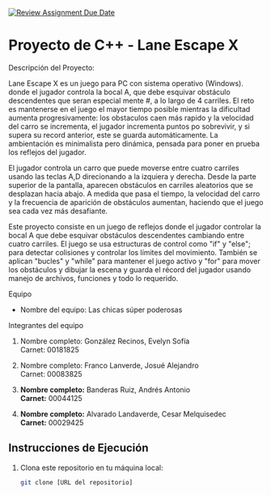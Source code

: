 [![Review Assignment Due Date](https://classroom.github.com/assets/deadline-readme-button-22041afd0340ce965d47ae6ef1cefeee28c7c493a6346c4f15d667ab976d596c.svg)](https://classroom.github.com/a/mi1WNrHU)
# Proyecto de C++ - Lane Escape X 

Descripción del Proyecto:

Lane Escape X es un juego para PC con sistema operativo (Windows). donde el jugador controla la bocal A, que debe esquivar obstáculo descendentes que seran especial mente  #, a lo largo de 4 carriles. El reto es mantenerse en el juego el mayor tiempo posible mientras la dificultad aumenta progresivamente: los obstaculos caen más rapido y la velocidad del carro se incrementa, el jugador incrementa puntos po sobrevivir, y si supera su record anterior, este se guarda automáticamente. La ambientación es minimalista pero dinámica, pensada para poner en prueba los reflejos del jugador.

El jugador controla un carro que puede moverse entre cuatro carriles usando las teclas A,D direcionando a la izquiera y derecha. Desde la parte superior de la pantalla, aparecen obstáculos en carriles aleatorios que se desplazan hacia abajo. A medida que pasa el tiempo, la velocidad del carro y la frecuencia de aparición de obstáculos aumentan, haciendo que el juego sea cada vez más desafiante.

Este proyecto consiste en un juego de reflejos donde el jugador controlar la bocal A que debe esquivar obstáculos descendentes cambiando entre cuatro carriles. El juego se usa estructuras de control como "if" y "else"; para detectar colisiones y controlar los límites del movimiento. También se aplican "bucles" y "while" para mantener el juego activo y "for" para mover los obstáculos y dibujar la escena y guarda el récord del jugador usando manejo de archivos, funciones y todo lo requerido.

 Equipo

- Nombre del equipo: Las chicas súper poderosas 

 Integrantes del equipo

1. Nombre completo: González Recinos, Evelyn Sofía  
   Carnet: 00181825

2. Nombre completo: Franco Lanverde, Josué Alejandro  
   Carnet: 00083825


3. **Nombre completo:** Banderas Ruiz, Andrés Antonio  
   **Carnet:** 00044125
   
4. **Nombre completo:** Alvarado Landaverde, Cesar Melquisedec  
   **Carnet:** 00029425


## Instrucciones de Ejecución

1. Clona este repositorio en tu máquina local:
   ```bash
   git clone [URL del repositorio]
